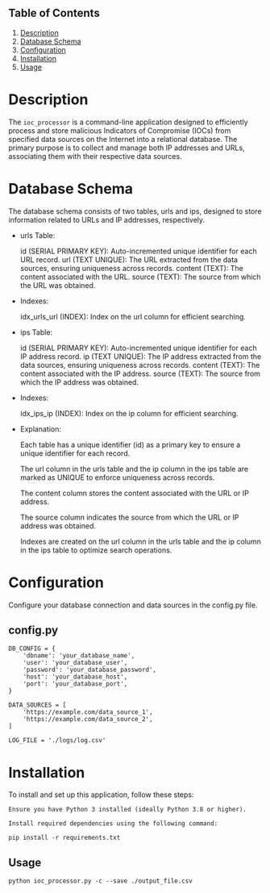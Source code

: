 ## Table of Contents
1. [Description](#description)
2. [Database Schema](#database-schema)
3. [Configuration](#configuration)
4. [Installation](#installation)
5. [Usage](#usage)

# Description

The ``ioc_processor`` is a command-line application designed to efficiently process and store malicious Indicators of Compromise (IOCs) from specified data sources on the Internet into a relational database. The primary purpose is to collect and manage both IP addresses and URLs, associating them with their respective data sources.

# Database Schema

The database schema consists of two tables, urls and ips, designed to store information related to URLs and IP addresses, respectively.

* urls Table:

    id (SERIAL PRIMARY KEY): Auto-incremented unique identifier for each URL record.
    url (TEXT UNIQUE): The URL extracted from the data sources, ensuring uniqueness across records.
    content (TEXT): The content associated with the URL.
    source (TEXT): The source from which the URL was obtained.

* Indexes:

    idx_urls_url (INDEX): Index on the url column for efficient searching.

* ips Table:

    id (SERIAL PRIMARY KEY): Auto-incremented unique identifier for each IP address record.
    ip (TEXT UNIQUE): The IP address extracted from the data sources, ensuring uniqueness across records.
    content (TEXT): The content associated with the IP address.
    source (TEXT): The source from which the IP address was obtained.

* Indexes:

    idx_ips_ip (INDEX): Index on the ip column for efficient searching.

* Explanation:

    Each table has a unique identifier (id) as a primary key to ensure a unique identifier for each record.

    The url column in the urls table and the ip column in the ips table are marked as UNIQUE to enforce uniqueness across records.

    The content column stores the content associated with the URL or IP address.

    The source column indicates the source from which the URL or IP address was obtained.

    Indexes are created on the url column in the urls table and the ip column in the ips table to optimize search operations.


# Configuration

Configure your database connection and data sources in the config.py file.

## config.py

```
DB_CONFIG = {
    'dbname': 'your_database_name',
    'user': 'your_database_user',
    'password': 'your_database_password',
    'host': 'your_database_host',
    'port': 'your_database_port',
}

DATA_SOURCES = [
    'https://example.com/data_source_1',
    'https://example.com/data_source_2',
]

LOG_FILE = './logs/log.csv'

```

# Installation

To install and set up this application, follow these steps:

    Ensure you have Python 3 installed (ideally Python 3.8 or higher).

    Install required dependencies using the following command:

```
pip install -r requirements.txt

```

## Usage

``` 
python ioc_processor.py -c --save ./output_file.csv

```
